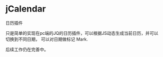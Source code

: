 jCalendar
=========

日历插件


只是简单的实现在pc端的JQ的日历插件，可以根据JS动态生成当前日历，并可以切换到不同日期，
可以对日期做标记 Mark.

后续工作仍在完善中。
